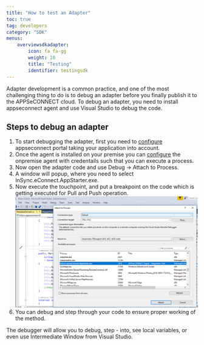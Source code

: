 ```yaml
---
title: "How to test an Adapter"
toc: true
tag: developers
category: "SDK"
menus:
    overviewsdkadapter: 
        icon: fa fa-gg
        weight: 10
        title: "Testing"
        identifier: testingsdk    
---
```

Adapter development is a common practice, and one of the most challenging thing to do is to debug an adapter 
before you finally publish it to the APPSeCONNECT cloud. To debug an adapter, you need to install 
appseconnect agent and use Visual Studio to debug the code. 

## Steps to debug an adapter

1. To start debugging the adapter, first you need to [configure](https://docs.appseconnect.com/getting%20started/getting-started/) appseconnect portal taking your application into account. 
2. Once the agent is installed on your premise you can [configure](/deployment/Deployment-Configuration/) the onpremise agent with credentails such that you can execute a process. 
3. Now open the adapter code and use Debug -> Attach to Process.
4. A window will popup, where you need to select InSync.eConnect.AppStarter.exe. 
5. Now execute the touchpoint, and put a breakpoint on the code which is getting executed for Pull and Push operation.   
![Attachtoprocesshandler](/staticfiles/sdk-references/media/attachtoprocesshandler.png)
6. You can debug and step through your code to ensure proper working of the method. 

The debugger will allow you to debug, step - into, see local variables, or even use Intermediate Window from Visual Studio.